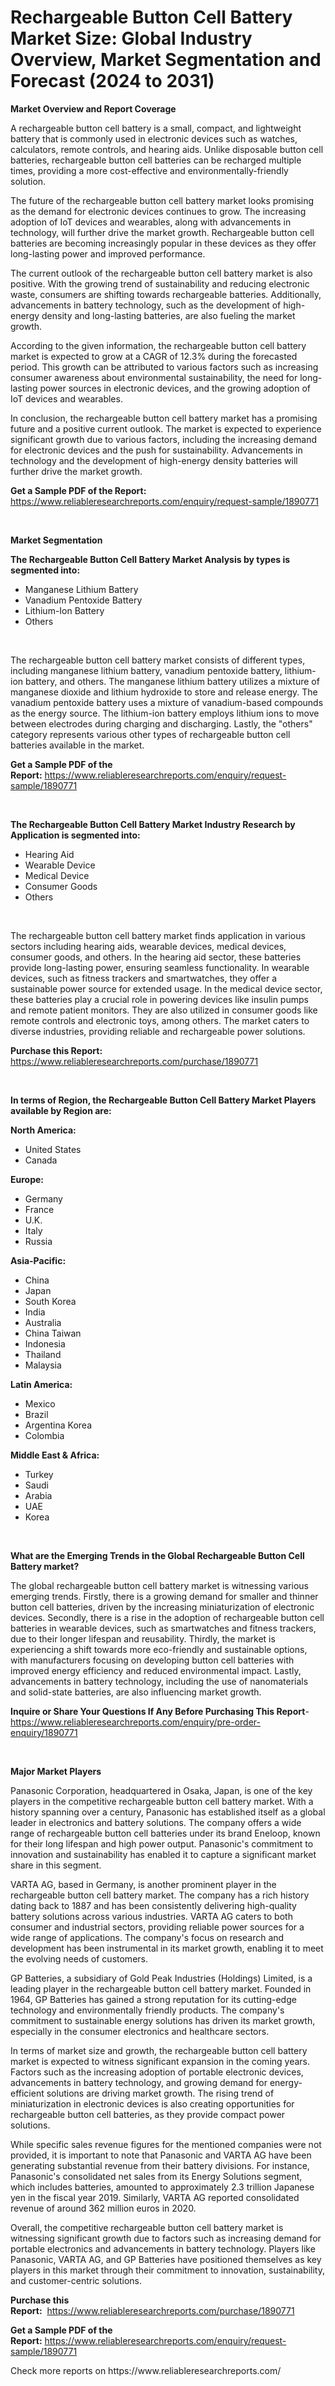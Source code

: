 <p><h1>Rechargeable Button Cell Battery Market Size: Global Industry Overview, Market Segmentation and Forecast (2024 to 2031)</h1></p><p><strong>Market Overview and Report Coverage</strong></p>
<p><p>A rechargeable button cell battery is a small, compact, and lightweight battery that is commonly used in electronic devices such as watches, calculators, remote controls, and hearing aids. Unlike disposable button cell batteries, rechargeable button cell batteries can be recharged multiple times, providing a more cost-effective and environmentally-friendly solution.</p><p>The future of the rechargeable button cell battery market looks promising as the demand for electronic devices continues to grow. The increasing adoption of IoT devices and wearables, along with advancements in technology, will further drive the market growth. Rechargeable button cell batteries are becoming increasingly popular in these devices as they offer long-lasting power and improved performance.</p><p>The current outlook of the rechargeable button cell battery market is also positive. With the growing trend of sustainability and reducing electronic waste, consumers are shifting towards rechargeable batteries. Additionally, advancements in battery technology, such as the development of high-energy density and long-lasting batteries, are also fueling the market growth.</p><p>According to the given information, the rechargeable button cell battery market is expected to grow at a CAGR of 12.3% during the forecasted period. This growth can be attributed to various factors such as increasing consumer awareness about environmental sustainability, the need for long-lasting power sources in electronic devices, and the growing adoption of IoT devices and wearables.</p><p>In conclusion, the rechargeable button cell battery market has a promising future and a positive current outlook. The market is expected to experience significant growth due to various factors, including the increasing demand for electronic devices and the push for sustainability. Advancements in technology and the development of high-energy density batteries will further drive the market growth.</p></p>
<p><strong>Get a Sample PDF of the Report:</strong> <a href="https://www.reliableresearchreports.com/enquiry/request-sample/1890771">https://www.reliableresearchreports.com/enquiry/request-sample/1890771</a></p>
<p>&nbsp;</p>
<p><strong>Market Segmentation</strong></p>
<p><strong>The Rechargeable Button Cell Battery Market Analysis by types is segmented into:</strong></p>
<p><ul><li>Manganese Lithium Battery</li><li>Vanadium Pentoxide Battery</li><li>Lithium-Ion Battery</li><li>Others</li></ul></p>
<p>&nbsp;</p>
<p><p>The rechargeable button cell battery market consists of different types, including manganese lithium battery, vanadium pentoxide battery, lithium-ion battery, and others. The manganese lithium battery utilizes a mixture of manganese dioxide and lithium hydroxide to store and release energy. The vanadium pentoxide battery uses a mixture of vanadium-based compounds as the energy source. The lithium-ion battery employs lithium ions to move between electrodes during charging and discharging. Lastly, the "others" category represents various other types of rechargeable button cell batteries available in the market.</p></p>
<p><strong>Get a Sample PDF of the Report:</strong>&nbsp;<a href="https://www.reliableresearchreports.com/enquiry/request-sample/1890771">https://www.reliableresearchreports.com/enquiry/request-sample/1890771</a></p>
<p>&nbsp;</p>
<p><strong>The Rechargeable Button Cell Battery Market Industry Research by Application is segmented into:</strong></p>
<p><ul><li>Hearing Aid</li><li>Wearable Device</li><li>Medical Device</li><li>Consumer Goods</li><li>Others</li></ul></p>
<p>&nbsp;</p>
<p><p>The rechargeable button cell battery market finds application in various sectors including hearing aids, wearable devices, medical devices, consumer goods, and others. In the hearing aid sector, these batteries provide long-lasting power, ensuring seamless functionality. In wearable devices, such as fitness trackers and smartwatches, they offer a sustainable power source for extended usage. In the medical device sector, these batteries play a crucial role in powering devices like insulin pumps and remote patient monitors. They are also utilized in consumer goods like remote controls and electronic toys, among others. The market caters to diverse industries, providing reliable and rechargeable power solutions.</p></p>
<p><strong>Purchase this Report:</strong>&nbsp; <a href="https://www.reliableresearchreports.com/purchase/1890771">https://www.reliableresearchreports.com/purchase/1890771</a></p>
<p>&nbsp;</p>
<p><strong>In terms of Region, the Rechargeable Button Cell Battery Market Players available by Region are:</strong></p>
<p>
    <p> <strong> North America: </strong>
        <ul>
            <li>United States</li>
            <li>Canada</li>
        </ul>
        </p> 
    <p> <strong> Europe: </strong>
        <ul>
            <li>Germany</li>
            <li>France</li>
            <li>U.K.</li>
            <li>Italy</li>
            <li>Russia</li>
        </ul>
        </p> 
    <p> <strong> Asia-Pacific: </strong>
        <ul>
            <li>China</li>
            <li>Japan</li>
            <li>South Korea</li>
            <li>India</li>
            <li>Australia</li>
            <li>China Taiwan</li>
            <li>Indonesia</li>
            <li>Thailand</li>
            <li>Malaysia</li>
        </ul>
        </p> 
    <p> <strong> Latin America: </strong>
        <ul>
            <li>Mexico</li>
            <li>Brazil</li>
            <li>Argentina Korea</li>
            <li>Colombia</li>
        </ul>
        </p> 
    <p> <strong> Middle East & Africa: </strong>
        <ul>
            <li>Turkey</li>
            <li>Saudi</li>
            <li>Arabia</li>
            <li>UAE</li>
            <li>Korea</li>
        </ul>
    </p>
    </p>
<p>&nbsp;</p>
<p><strong>What are the Emerging Trends in the Global Rechargeable Button Cell Battery market?</strong></p>
<p><p>The global rechargeable button cell battery market is witnessing various emerging trends. Firstly, there is a growing demand for smaller and thinner button cell batteries, driven by the increasing miniaturization of electronic devices. Secondly, there is a rise in the adoption of rechargeable button cell batteries in wearable devices, such as smartwatches and fitness trackers, due to their longer lifespan and reusability. Thirdly, the market is experiencing a shift towards more eco-friendly and sustainable options, with manufacturers focusing on developing button cell batteries with improved energy efficiency and reduced environmental impact. Lastly, advancements in battery technology, including the use of nanomaterials and solid-state batteries, are also influencing market growth.</p></p>
<p><strong>Inquire or Share Your Questions If Any Before Purchasing This Report</strong>- <a href="https://www.reliableresearchreports.com/enquiry/pre-order-enquiry/1890771">https://www.reliableresearchreports.com/enquiry/pre-order-enquiry/1890771</a></p>
<p>&nbsp;</p>
<p><strong>Major Market Players</strong></p>
<p><p>Panasonic Corporation, headquartered in Osaka, Japan, is one of the key players in the competitive rechargeable button cell battery market. With a history spanning over a century, Panasonic has established itself as a global leader in electronics and battery solutions. The company offers a wide range of rechargeable button cell batteries under its brand Eneloop, known for their long lifespan and high power output. Panasonic's commitment to innovation and sustainability has enabled it to capture a significant market share in this segment.</p><p>VARTA AG, based in Germany, is another prominent player in the rechargeable button cell battery market. The company has a rich history dating back to 1887 and has been consistently delivering high-quality battery solutions across various industries. VARTA AG caters to both consumer and industrial sectors, providing reliable power sources for a wide range of applications. The company's focus on research and development has been instrumental in its market growth, enabling it to meet the evolving needs of customers.</p><p>GP Batteries, a subsidiary of Gold Peak Industries (Holdings) Limited, is a leading player in the rechargeable button cell battery market. Founded in 1964, GP Batteries has gained a strong reputation for its cutting-edge technology and environmentally friendly products. The company's commitment to sustainable energy solutions has driven its market growth, especially in the consumer electronics and healthcare sectors.</p><p>In terms of market size and growth, the rechargeable button cell battery market is expected to witness significant expansion in the coming years. Factors such as the increasing adoption of portable electronic devices, advancements in battery technology, and growing demand for energy-efficient solutions are driving market growth. The rising trend of miniaturization in electronic devices is also creating opportunities for rechargeable button cell batteries, as they provide compact power solutions.</p><p>While specific sales revenue figures for the mentioned companies were not provided, it is important to note that Panasonic and VARTA AG have been generating substantial revenue from their battery divisions. For instance, Panasonic's consolidated net sales from its Energy Solutions segment, which includes batteries, amounted to approximately 2.3 trillion Japanese yen in the fiscal year 2019. Similarly, VARTA AG reported consolidated revenue of around 362 million euros in 2020.</p><p>Overall, the competitive rechargeable button cell battery market is witnessing significant growth due to factors such as increasing demand for portable electronics and advancements in battery technology. Players like Panasonic, VARTA AG, and GP Batteries have positioned themselves as key players in this market through their commitment to innovation, sustainability, and customer-centric solutions.</p></p>
<p><strong>Purchase this Report:</strong>&nbsp;&nbsp;<a href="https://www.reliableresearchreports.com/purchase/1890771">https://www.reliableresearchreports.com/purchase/1890771</a></p>
<p></p>
<p><strong>Get a Sample PDF of the Report:</strong>&nbsp;<a href="https://www.reliableresearchreports.com/enquiry/request-sample/1890771">https://www.reliableresearchreports.com/enquiry/request-sample/1890771</a></p>
<p>Check more reports on https://www.reliableresearchreports.com/</p>